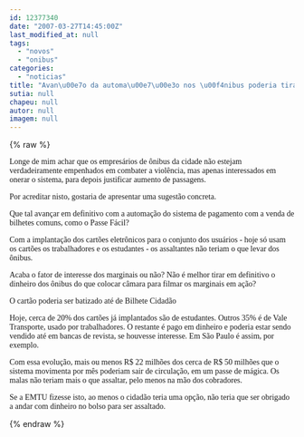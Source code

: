 ```yaml
---
id: 12377340
date: "2007-03-27T14:45:00Z"
last_modified_at: null
tags:
  - "novos"
  - "onibus"
categories:
  - "noticias"
title: "Avan\u00e7o da automa\u00e7\u00e3o nos \u00f4nibus poderia tirar milh\u00f5es de circula\u00e7\u00e3o e desestimular novos assaltos"
sutia: null
chapeu: null
autor: null
imagem: null
---
```

{% raw %}
<p><P><FONT face=Verdana>Longe de mim achar que os empresários de ônibus da cidade não estejam verdadeiramente empenhados em combater a violência, mas apenas interessados em onerar o sistema, para depois justificar aumento de passagens.</FONT></P></p>
<p><P><FONT face=Verdana>Por acreditar nisto, gostaria de apresentar uma sugestão concreta.</FONT></P></p>
<p><P><FONT face=Verdana>Que tal avançar em definitivo com a automação do sistema de pagamento com a venda de bilhetes comuns, como o Passe Fácil? </FONT></P></p>
<p><P><FONT face=Verdana>Com a implantação dos cartões eletrônicos para o conjunto dos usuários - hoje só usam os cartões os trabalhadores e os estudantes - os assaltantes não teriam o que levar dos ônibus.</FONT></P></p>
<p><P><FONT face=Verdana>Acaba o fator de interesse dos marginais ou não? Não é melhor tirar em definitivo o dinheiro dos ônibus do que colocar câmara para filmar os marginais em ação?</FONT></P></p>
<p><P><FONT face=Verdana>O cartão poderia ser batizado até de Bilhete Cidadão</FONT></P></p>
<p><P><FONT face=Verdana>Hoje, cerca de 20% dos cartões já implantados são de estudantes. Outros 35% é de Vale Transporte, usado por trabalhadores. O restante é pago em dinheiro e poderia estar sendo vendido até em bancas de revista, se houvesse interesse. Em São Paulo é assim, por exemplo.</FONT></P></p>
<p><P><FONT face=Verdana>Com essa evolução, mais ou menos R$ 22 milhões dos cerca de R$ 50 milhões que o sistema movimenta por mês poderiam sair de circulação, em um passe de mágica. Os malas não teriam mais o que assaltar, pelo menos na mão dos cobradores.</FONT></P></p>
<p><P><FONT face=Verdana>Se a EMTU fizesse isto, ao menos o cidadão teria uma opção, não teria que ser obrigado a andar com dinheiro no bolso para ser assaltado.</FONT></P> </p>
{% endraw %}